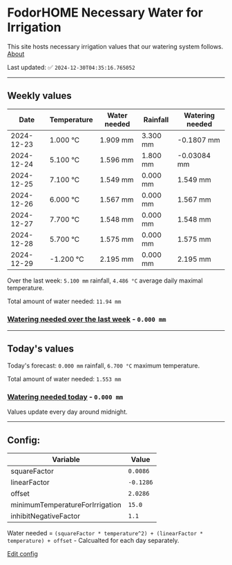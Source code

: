 # FodorHOME Necessary Water for Irrigation

This site hosts necessary irrigation values that our watering system follows. [About](https://github.com/redyau/irrigation)

Last updated: ✅ `2024-12-30T04:35:16.765052`

---

## Weekly values

| Date | Temperature | Water needed | Rainfall | Watering needed |
|-----|-----|-----|-----|-----|
| 2024-12-23 | 1.000 °C | 1.909 mm | 3.300 mm | -0.1807 mm |
| 2024-12-24 | 5.100 °C | 1.596 mm | 1.800 mm | -0.03084 mm |
| 2024-12-25 | 7.100 °C | 1.549 mm | 0.000 mm | 1.549 mm |
| 2024-12-26 | 6.000 °C | 1.567 mm | 0.000 mm | 1.567 mm |
| 2024-12-27 | 7.700 °C | 1.548 mm | 0.000 mm | 1.548 mm |
| 2024-12-28 | 5.700 °C | 1.575 mm | 0.000 mm | 1.575 mm |
| 2024-12-29 | -1.200 °C | 2.195 mm | 0.000 mm | 2.195 mm |


Over the last week: `5.100 mm` rainfall, `4.486 °C` average daily maximal temperature.

Total amount of water needed: `11.94 mm`

### [Watering needed over the last week](lastweek.txt) - `0.000 mm`

---

## Today's values

Today's forecast: `0.000 mm` rainfall, `6.700 °C` maximum temperature.

Total amount of water needed: `1.553 mm`

### [Watering needed today](today.txt) - `0.000 mm`

Values update every day around midnight.

---

## Config:

| Variable | Value |
|-----|-----|
| squareFactor | `0.0086` |
| linearFactor | `-0.1286` |
| offset | `2.0286` |
| minimumTemperatureForIrrigation | `15.0` |
| inhibitNegativeFactor | `1.1` |

Water needed = `(squareFactor * temperature^2) + (linearFactor * temperature) + offset` - Calcualted for each day separately.

[Edit config](https://github.com/RedyAu/irrigation/edit/main/config.json)
